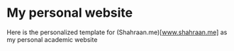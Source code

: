# My personal website
Here is the personalized template for (Shahraan.me)[www.shahraan.me] as my personal academic website
